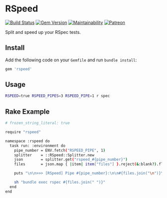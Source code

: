# RSpeed

[![Build Status](https://travis-ci.org/wbotelhos/rspeed.svg)](https://travis-ci.org/wbotelhos/rspeed)
[![Gem Version](https://badge.fury.io/rb/rspeed.svg)](https://badge.fury.io/rb/rspeed)
[![Maintainability](https://api.codeclimate.com/v1/badges/cc5efe8b06bc1d5e9e8a/maintainability)](https://codeclimate.com/github/wbotelhos/rspeed/maintainability)
[![Patreon](https://img.shields.io/badge/donate-%3C3-brightgreen.svg)](https://www.patreon.com/wbotelhos)

Split and speed up your RSpec tests.

## Install

Add the following code on your `Gemfile` and run `bundle install`:

```ruby
gem 'rspeed'
```

## Usage

```sh
RSPEED=true RSPEED_PIPES=3 RSPEED_PIPE=1 r spec
```

## Rake Example

```sh
# frozen_string_literal: true

require "rspeed"

namespace :rspeed do
  task run: :environment do
    pipe_number = ENV.fetch("RSPEED_PIPE", 1)
    splitter    = ::RSpeed::Splitter.new
    json        = splitter.get("rspeed_#{pipe_number}")
    files       = json.map { |item| item["files"] }.reject(&:blank?).flatten(1).map { |item| item[1] }

    puts "\n\n>>> [RSpeed] Pipe #{pipe_number}:\n\n#{files.join("\n")}\n\n"

    sh "bundle exec rspec #{files.join(" ")}"
  end
end
```
